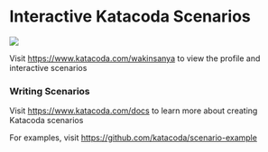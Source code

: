 # Interactive Katacoda Scenarios

[![](http://shields.katacoda.com/katacoda/wakinsanya/count.svg)](https://www.katacoda.com/wakinsanya "Get your profile on Katacoda.com")

Visit https://www.katacoda.com/wakinsanya to view the profile and interactive scenarios

### Writing Scenarios
Visit https://www.katacoda.com/docs to learn more about creating Katacoda scenarios

For examples, visit https://github.com/katacoda/scenario-example
